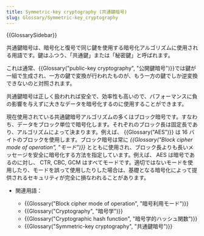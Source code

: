 ```yaml
---
title: Symmetric-key cryptography (共通鍵暗号)
slug: Glossary/Symmetric-key_cryptography
---
```


{{GlossarySidebar}}

共通鍵暗号は、暗号化と復号で同じ鍵を使用する暗号化アルゴリズムに使用される用語です。鍵はふつう、「共通鍵」または「秘密鍵」と呼ばれます。

これは通常、{{Glossary("public-key cryptography", "公開鍵暗号")}}では鍵が一組で生成され、一方の鍵で変換が行われたものが、もう一方の鍵でしか逆変換できないのと対照されます。

共通鍵暗号は正しく扱われれば安全で、効率性も高いので、パフォーマンスに負の影響を与えずに大きなデータを暗号化するのに使用することができます。

現在使用されている共通鍵暗号アルゴリズムの多くはブロック暗号です。すなわち、データをブロック単位で暗号化します。それぞれのブロック長は固定長であり、アルゴリズムによって決まります。例えば、 {{Glossary("AES")}} は 16 バイトのブロックを使用します。ブロック暗号は常に _{{Glossary("Block cipher mode of operation", "モード")}}_ とともに使用され、ブロック長よりも長いメッセージを安全に暗号化する方法を指定しています。例えば、 AES は暗号であるのに対し、 CTR, CBC, GCM はすべてモードです。適切ではないモードを使用したり、モードを誤って使用したりした場合は、基礎となる暗号化によって提供されるセキュリティが完全に損なわれることがあります。

- 関連用語：

  - {{Glossary("Block cipher mode of operation", "暗号利用モード")}}
  - {{Glossary("Cryptography", "暗号学")}}
  - {{Glossary("Cryptographic hash function", "暗号学的ハッシュ関数")}}
  - {{Glossary("Symmetric-key cryptography", "共通鍵暗号")}}
